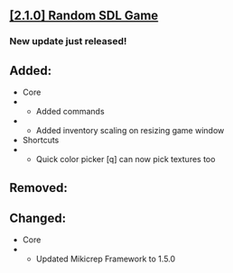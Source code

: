 ## [[2.1.0] Random SDL Game](https://miki.macakom.net/projects/rsg)
### New update just released!

## Added:
- Core
- - Added commands
- - Added inventory scaling on resizing game window
- Shortcuts
- - Quick color picker [q] can now pick textures too

## Removed:

## Changed:
- Core
- - Updated Mikicrep Framework to 1.5.0
